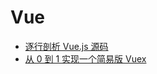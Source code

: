 # Vue

- [逐行剖析 Vue.js 源码](https://nlrx-wjc.github.io/Learn-Vue-Source-Code/)
- [从 0 到 1 实现一个简易版 Vuex](https://juejin.im/post/5e3771e4e51d4502671a444d?utm_source=gold_browser_extension)
